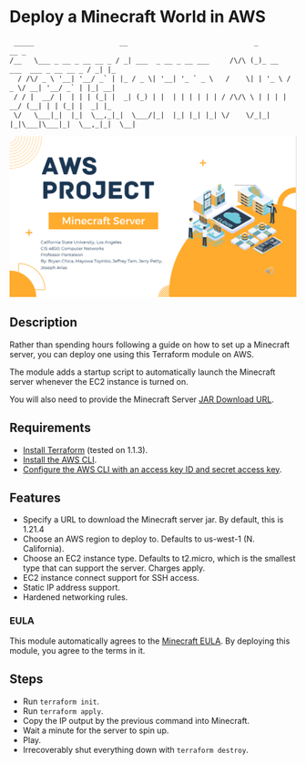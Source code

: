# Deploy a Minecraft World in AWS
```
 _____                     __                               _                            __ _
/__   \___ _ __ _ __ __ _ / _| ___  _ __ _ __ ___     /\/\ (_)_ __   ___  ___ _ __ __ _ / _| |_
  / /\/ _ \ '__| '__/ _` | |_ / _ \| '__| '_ ` _ \   /    \| | '_ \ / _ \/ __| '__/ _` | |_| __|
 / / |  __/ |  | | | (_| |  _| (_) | |  | | | | | | / /\/\ \ | | | |  __/ (__| | | (_| |  _| |_
 \/   \___|_|  |_|  \__,_|_|  \___/|_|  |_| |_| |_| \/    \/_|_| |_|\___|\___|_|  \__,_|_|  \__|
```

![alt text](assets/img/cover.png)


## Description
Rather than spending hours following a guide on how to set up a Minecraft server, you can deploy one using this Terraform module on AWS.

The module adds a startup script to automatically launch the Minecraft server whenever the EC2 instance is turned on.

You will also need to provide the Minecraft Server [JAR Download URL](https://www.minecraft.net/en-us/download/server).

## Requirements
- [Install Terraform](https://learn.hashicorp.com/tutorials/terraform/install-cli) (tested on 1.1.3).
- [Install the AWS CLI](https://docs.aws.amazon.com/cli/latest/userguide/install-cliv2.html).
- [Configure the AWS CLI with an access key ID and secret access key](https://docs.aws.amazon.com/cli/latest/userguide/cli-configure-quickstart.html).



## Features

- Specify a URL to download the Minecraft server jar. By default, this is 1.21.4
- Choose an AWS region to deploy to. Defaults to us-west-1 (N. California).
- Choose an EC2 instance type. Defaults to t2.micro, which is the smallest type that can support the server. Charges apply.
- EC2 instance connect support for SSH access.
- Static IP address support.
- Hardened networking rules.


### EULA
This module automatically agrees to the [Minecraft EULA](https://www.minecraft.net/en-us/eula). By deploying this module, you agree to the terms in it.


## Steps
- Run `terraform init`.
- Run `terraform apply`.
- Copy the IP output by the previous command into Minecraft.
- Wait a minute for the server to spin up.
- Play.
- Irrecoverably shut everything down with `terraform destroy`.